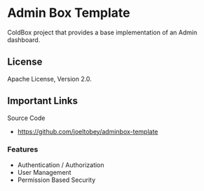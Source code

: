 # Admin Box Template

ColdBox project that provides a base implementation of an Admin dashboard.

## License
Apache License, Version 2.0.

## Important Links

Source Code
- https://github.com/joeltobey/adminbox-template

### Features
- Authentication / Authorization
- User Management
- Permission Based Security
